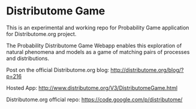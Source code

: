 Distributome Game
=================

This is an experimental and working repo for Probability Game application for Distributome.org project.

The Probability Distributome Game Webapp enables this exploration of natural phenomena and models as a game of matching pairs of processes and distributions.

Post on the official Distributome.org blog: http://distributome.org/blog/?p=216

Hosted App: http://www.distributome.org/V3/DistributomeGame.html

Distributome.org official repo: https://code.google.com/p/distributome/
